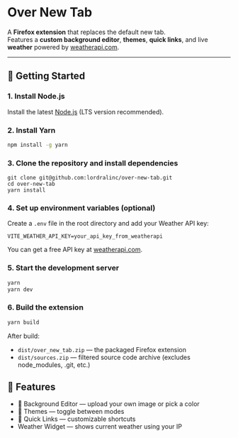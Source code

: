 # Over New Tab

A **Firefox extension** that replaces the default new tab.  
Features a **custom background editor**, **themes**, **quick links**, and live **weather** powered by [weatherapi.com](https://www.weatherapi.com/).

---

## 🚀 Getting Started

### 1. Install Node.js

Install the latest [Node.js](https://nodejs.org/) (LTS version recommended).

### 2. Install Yarn

```bash
npm install -g yarn
```

### 3. Clone the repository and install dependencies

```
git clone git@github.com:lordralinc/over-new-tab.git
cd over-new-tab
yarn install
```

### 4. Set up environment variables (optional)

Create a `.env` file in the root directory and add your Weather API key:

```env
VITE_WEATHER_API_KEY=your_api_key_from_weatherapi
```

You can get a free API key at [weatherapi.com](https://weatherapi.com).

### 5. Start the development server

```bash
yarn
yarn dev
```

### 6. Build the extension

```bash
yarn build
```

After build:

- `dist/over_new_tab.zip` — the packaged Firefox extension
- `dist/sources.zip` — filtered source code archive (excludes node_modules, .git, etc.)

## 🧩 Features

- 🎨 Background Editor — upload your own image or pick a color
- 🌙 Themes — toggle between modes
- 🔗 Quick Links — customizable shortcuts
- Weather Widget — shows current weather using your IP
